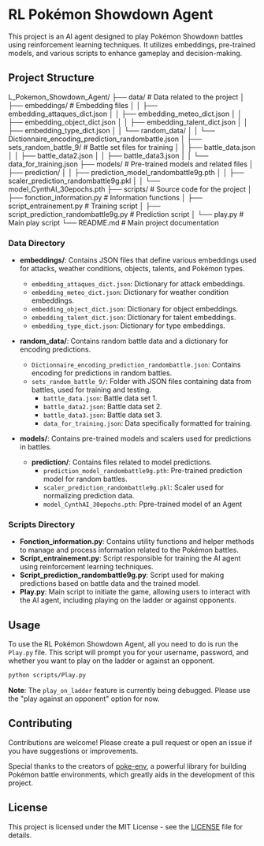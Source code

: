 # RL Pokémon Showdown Agent

This project is an AI agent designed to play Pokémon Showdown battles using reinforcement learning techniques. It utilizes embeddings, pre-trained models, and various scripts to enhance gameplay and decision-making.

## Project Structure

L_Pokemon_Showdown_Agent/ ├── data/ # Data related to the project │ ├── embeddings/ # Embedding files │ │ ├── embedding_attaques_dict.json │ │ ├── embedding_meteo_dict.json │ │ ├── embedding_object_dict.json │ │ ├── embedding_talent_dict.json │ │ ├── embedding_type_dict.json │ │ └── random_data/ │ │ └── Dictionnaire_encoding_prediction_randombattle.json │ ├── sets_random_battle_9/ # Battle set files for training │ │ ├── battle_data.json │ │ ├── battle_data2.json │ │ ├── battle_data3.json │ │ └── data_for_training.json ├── models/ # Pre-trained models and related files │ ├── prediction/ │ │ ├── prediction_model_randombattle9g.pth │ │ ├── scaler_prediction_randombattle9g.pkl │ │ └── model_CynthAI_30epochs.pth ├── scripts/ # Source code for the project │ ├── fonction_information.py # Information functions │ ├── script_entrainement.py # Training script │ ├── script_prediction_randombattle9g.py # Prediction script │ └── play.py # Main play script └── README.md # Main project documentation
    
### Data Directory
- **embeddings/**: Contains JSON files that define various embeddings used for attacks, weather conditions, objects, talents, and Pokémon types.
  - `embedding_attaques_dict.json`: Dictionary for attack embeddings.
  - `embedding_meteo_dict.json`: Dictionary for weather condition embeddings.
  - `embedding_object_dict.json`: Dictionary for object embeddings.
  - `embedding_talent_dict.json`: Dictionary for talent embeddings.
  - `embedding_type_dict.json`: Dictionary for type embeddings.

- **random_data/**: Contains random battle data and a dictionary for encoding predictions.
  - `Dictionnaire_encoding_prediction_randombattle.json`: Contains encoding for predictions in random battles.
  - `sets_random_battle_9/`: Folder with JSON files containing data from battles, used for training and testing.
    - `battle_data.json`: Battle data set 1.
    - `battle_data2.json`: Battle data set 2.
    - `battle_data3.json`: Battle data set 3.
    - `data_for_training.json`: Data specifically formatted for training.

- **models/**: Contains pre-trained models and scalers used for predictions in battles.
  - **prediction/**: Contains files related to model predictions.
    - `prediction_model_randombattle9g.pth`: Pre-trained prediction model for random battles.
    - `scaler_prediction_randombattle9g.pkl`: Scaler used for normalizing prediction data.
    - `model_CynthAI_30epochs.pth`: Ppre-trained model of an Agent

### Scripts Directory
- **Fonction_information.py**: Contains utility functions and helper methods to manage and process information related to the Pokémon battles.
- **Script_entrainement.py**: Script responsible for training the AI agent using reinforcement learning techniques.
- **Script_prediction_randombattle9g.py**: Script used for making predictions based on battle data and the trained model.
- **Play.py**: Main script to initiate the game, allowing users to interact with the AI agent, including playing on the ladder or against opponents.

## Usage

To use the RL Pokémon Showdown Agent, all you need to do is run the `Play.py` file. This script will prompt you for your username, password, and whether you want to play on the ladder or against an opponent.

```bash
python scripts/Play.py
```

**Note**: The `play_on_ladder` feature is currently being debugged. Please use the "play against an opponent" option for now.

## Contributing

Contributions are welcome! Please create a pull request or open an issue if you have suggestions or improvements.

Special thanks to the creators of [poke-env](https://github.com/simonm83/poke-env), a powerful library for building Pokémon battle environments, which greatly aids in the development of this project.

## License

This project is licensed under the MIT License - see the [LICENSE](LICENSE) file for details.



